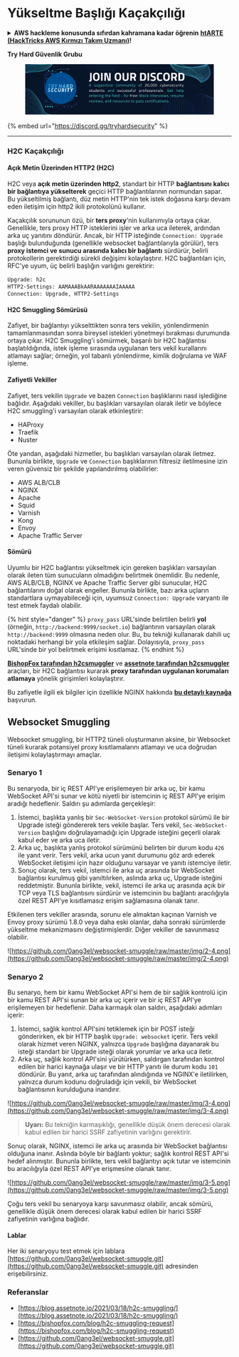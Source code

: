 # Yükseltme Başlığı Kaçakçılığı

<details>

<summary><strong>AWS hackleme konusunda sıfırdan kahramana kadar öğrenin</strong> <a href="https://training.hacktricks.xyz/courses/arte"><strong>htARTE (HackTricks AWS Kırmızı Takım Uzmanı)</strong></a><strong>!</strong></summary>

HackTricks'ı desteklemenin diğer yolları:

* **Şirketinizi HackTricks'te reklamını görmek istiyorsanız** veya **HackTricks'i PDF olarak indirmek istiyorsanız** [**ABONELİK PLANLARI**]'na göz atın (https://github.com/sponsors/carlospolop)!
* [**Resmi PEASS & HackTricks ürünlerini**](https://peass.creator-spring.com) edinin
* [**PEASS Ailesi'ni**](https://opensea.io/collection/the-peass-family) keşfedin, özel [**NFT'lerimiz**](https://opensea.io/collection/the-peass-family) koleksiyonumuz
* **💬 [**Discord grubuna**](https://discord.gg/hRep4RUj7f) veya [**telegram grubuna**](https://t.me/peass) katılın veya bizi **Twitter** 🐦 [**@carlospolopm**](https://twitter.com/hacktricks\_live)** takip edin.**
* **Hacking püf noktalarınızı paylaşarak PR göndererek** [**HackTricks**](https://github.com/carlospolop/hacktricks) ve [**HackTricks Cloud**](https://github.com/carlospolop/hacktricks-cloud) github depolarına katkıda bulunun.

</details>

**Try Hard Güvenlik Grubu**

<figure><img src="/.gitbook/assets/telegram-cloud-document-1-5159108904864449420.jpg" alt=""><figcaption></figcaption></figure>

{% embed url="https://discord.gg/tryhardsecurity" %}

***

### H2C Kaçakçılığı <a href="#http2-over-cleartext-h2c" id="http2-over-cleartext-h2c"></a>

#### Açık Metin Üzerinden HTTP2 (H2C) <a href="#http2-over-cleartext-h2c" id="http2-over-cleartext-h2c"></a>

H2C veya **açık metin üzerinden http2**, standart bir HTTP **bağlantısını kalıcı bir bağlantıya yükselterek** geçici HTTP bağlantılarının normundan sapar. Bu yükseltilmiş bağlantı, düz metin HTTP'nin tek istek doğasına karşı devam eden iletişim için http2 ikili protokolünü kullanır.

Kaçakçılık sorununun özü, bir **ters proxy**'nin kullanımıyla ortaya çıkar. Genellikle, ters proxy HTTP isteklerini işler ve arka uca ileterek, ardından arka uç yanıtını döndürür. Ancak, bir HTTP isteğinde `Connection: Upgrade` başlığı bulunduğunda (genellikle websocket bağlantılarıyla görülür), ters **proxy istemci ve sunucu arasında kalıcı bir bağlantı** sürdürür, belirli protokollerin gerektirdiği sürekli değişimi kolaylaştırır. H2C bağlantıları için, RFC'ye uyum, üç belirli başlığın varlığını gerektirir:
```
Upgrade: h2c
HTTP2-Settings: AAMAAABkAARAAAAAAAIAAAAA
Connection: Upgrade, HTTP2-Settings
```
#### H2C Smuggling Sömürüsü <a href="#exploitation" id="exploitation"></a>

Zafiyet, bir bağlantıyı yükselttikten sonra ters vekilin, yönlendirmenin tamamlanmasından sonra bireysel istekleri yönetmeyi bırakması durumunda ortaya çıkar. H2C Smuggling'i sömürmek, başarılı bir H2C bağlantısı başlatıldığında, istek işleme sırasında uygulanan ters vekil kurallarını atlamayı sağlar; örneğin, yol tabanlı yönlendirme, kimlik doğrulama ve WAF işleme.

#### Zafiyetli Vekiller <a href="#exploitation" id="exploitation"></a>

Zafiyet, ters vekilin `Upgrade` ve bazen `Connection` başlıklarını nasıl işlediğine bağlıdır. Aşağıdaki vekiller, bu başlıkları varsayılan olarak iletir ve böylece H2C smuggling'i varsayılan olarak etkinleştirir:

* HAProxy
* Traefik
* Nuster

Öte yandan, aşağıdaki hizmetler, bu başlıkları varsayılan olarak iletmez. Bununla birlikte, `Upgrade` ve `Connection` başlıklarının filtresiz iletilmesine izin veren güvensiz bir şekilde yapılandırılmış olabilirler:

* AWS ALB/CLB
* NGINX
* Apache
* Squid
* Varnish
* Kong
* Envoy
* Apache Traffic Server

#### Sömürü <a href="#exploitation" id="exploitation"></a>

Uyumlu bir H2C bağlantısı yükseltmek için gereken başlıkları varsayılan olarak ileten tüm sunucuların olmadığını belirtmek önemlidir. Bu nedenle, AWS ALB/CLB, NGINX ve Apache Traffic Server gibi sunucular, H2C bağlantılarını doğal olarak engeller. Bununla birlikte, bazı arka uçların standartlara uymayabileceği için, uyumsuz `Connection: Upgrade` varyantı ile test etmek faydalı olabilir.

{% hint style="danger" %}
`proxy_pass` URL'sinde belirtilen belirli **yol** (örneğin, `http://backend:9999/socket.io`) bağlantının varsayılan olarak `http://backend:9999` olmasına neden olur. Bu, bu tekniği kullanarak dahili uç noktadaki herhangi bir yola etkileşim sağlar. Dolayısıyla, `proxy_pass` URL'sinde bir yol belirtmek erişimi kısıtlamaz.
{% endhint %}

[**BishopFox tarafından h2csmuggler**](https://github.com/BishopFox/h2csmuggler) ve [**assetnote tarafından h2csmuggler**](https://github.com/assetnote/h2csmuggler) araçları, bir H2C bağlantısı kurarak **proxy tarafından uygulanan korumaları atlamaya** yönelik girişimleri kolaylaştırır.

Bu zafiyetle ilgili ek bilgiler için özellikle NGINX hakkında [**bu detaylı kaynağa**](../network-services-pentesting/pentesting-web/nginx.md#proxy\_set\_header-upgrade-and-connection) başvurun.

## Websocket Smuggling

Websocket smuggling, bir HTTP2 tüneli oluşturmanın aksine, bir Websocket tüneli kurarak potansiyel proxy kısıtlamalarını atlamayı ve uca doğrudan iletişimi kolaylaştırmayı amaçlar.

### Senaryo 1

Bu senaryoda, bir iç REST API'ye erişilemeyen bir arka uç, bir kamu WebSocket API'si sunar ve kötü niyetli bir istemcinin iç REST API'ye erişim aradığı hedeflenir. Saldırı şu adımlarda gerçekleşir:

1. İstemci, başlıkta yanlış bir `Sec-WebSocket-Version` protokol sürümü ile bir Upgrade isteği göndererek ters vekile başlar. Ters vekil, `Sec-WebSocket-Version` başlığını doğrulayamadığı için Upgrade isteğini geçerli olarak kabul eder ve arka uca iletir.
2. Arka uç, başlıkta yanlış protokol sürümünü belirten bir durum kodu `426` ile yanıt verir. Ters vekil, arka ucun yanıt durumunu göz ardı ederek WebSocket iletişimi için hazır olduğunu varsayar ve yanıtı istemciye iletir.
3. Sonuç olarak, ters vekil, istemci ile arka uç arasında bir WebSocket bağlantısı kurulmuş gibi yanıltılırken, aslında arka uç, Upgrade isteğini reddetmiştir. Bununla birlikte, vekil, istemci ile arka uç arasında açık bir TCP veya TLS bağlantısını sürdürür ve istemcinin bu bağlantı aracılığıyla özel REST API'ye kısıtlamasız erişim sağlamasına olanak tanır.

Etkilenen ters vekiller arasında, sorunu ele almaktan kaçınan Varnish ve Envoy proxy sürümü 1.8.0 veya daha eski olanlar, daha sonraki sürümlerde yükseltme mekanizmasını değiştirmişlerdir. Diğer vekiller de savunmasız olabilir.

![https://github.com/0ang3el/websocket-smuggle/raw/master/img/2-4.png](https://github.com/0ang3el/websocket-smuggle/raw/master/img/2-4.png)

### Senaryo 2

Bu senaryo, hem bir kamu WebSocket API'si hem de bir sağlık kontrolü için bir kamu REST API'si sunan bir arka uç içerir ve bir iç REST API'ye erişilemeyen bir hedeflenir. Daha karmaşık olan saldırı, aşağıdaki adımları içerir:

1. İstemci, sağlık kontrol API'sini tetiklemek için bir POST isteği gönderirken, ek bir HTTP başlık `Upgrade: websocket` içerir. Ters vekil olarak hizmet veren NGINX, yalnızca `Upgrade` başlığına dayanarak bu isteği standart bir Upgrade isteği olarak yorumlar ve arka uca iletir.
2. Arka uç, sağlık kontrol API'sini yürütürken, saldırgan tarafından kontrol edilen bir harici kaynağa ulaşır ve bir HTTP yanıtı ile durum kodu `101` döndürür. Bu yanıt, arka uç tarafından alındığında ve NGINX'e iletilirken, yalnızca durum kodunu doğruladığı için vekili, bir WebSocket bağlantısının kurulduğuna inandırır.

![https://github.com/0ang3el/websocket-smuggle/raw/master/img/3-4.png](https://github.com/0ang3el/websocket-smuggle/raw/master/img/3-4.png)

> **Uyarı:** Bu tekniğin karmaşıklığı, genellikle düşük önem derecesi olarak kabul edilen bir harici SSRF zafiyetinin varlığını gerektirir.

Sonuç olarak, NGINX, istemci ile arka uç arasında bir WebSocket bağlantısı olduğuna inanır. Aslında böyle bir bağlantı yoktur; sağlık kontrol REST API'si hedef alınmıştır. Bununla birlikte, ters vekil bağlantıyı açık tutar ve istemcinin bu aracılığıyla özel REST API'ye erişmesine olanak tanır.

![https://github.com/0ang3el/websocket-smuggle/raw/master/img/3-5.png](https://github.com/0ang3el/websocket-smuggle/raw/master/img/3-5.png)

Çoğu ters vekil bu senaryoya karşı savunmasız olabilir, ancak sömürü, genellikle düşük önem derecesi olarak kabul edilen bir harici SSRF zafiyetinin varlığına bağlıdır.

#### Lablar

Her iki senaryoyu test etmek için lablara [https://github.com/0ang3el/websocket-smuggle.git](https://github.com/0ang3el/websocket-smuggle.git) adresinden erişebilirsiniz.

### Referanslar

* [https://blog.assetnote.io/2021/03/18/h2c-smuggling/](https://blog.assetnote.io/2021/03/18/h2c-smuggling/)
* [https://bishopfox.com/blog/h2c-smuggling-request](https://bishopfox.com/blog/h2c-smuggling-request)
* [https://github.com/0ang3el/websocket-smuggle.git](https://github.com/0ang3el/websocket-smuggle.git)
